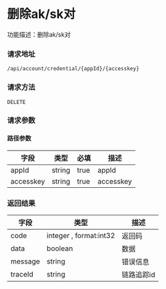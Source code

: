 # 删除ak/sk对
功能描述：删除ak/sk对

### 请求地址
```
/api/account/credential/{appId}/{accesskey}
```

### 请求方法
`DELETE`
### 请求参数
#### 路径参数

| 字段 | 类型 | 必填 | 描述 |
| -------- | -------- | -------- | -------- |
| appId     | string   | true       | appId |
| accesskey     | string   | true       | accesskey |




### 返回结果
| 字段 | 类型 | 描述 |
| -------- | -------- | -------- |
| code     | integer , format:int32  | 返回码 |
| data     | boolean   | 数据 |
| message     | string   | 错误信息 |
| traceId     | string   | 链路追踪id |

